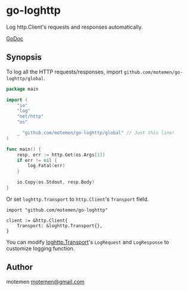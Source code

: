 go-loghttp
==========

Log http.Client's requests and responses automatically.

[GoDoc](http://godoc.org/github.com/motemen/go-loghttp)

## Synopsis

To log all the HTTP requests/responses, import `github.com/motemen/go-loghttp/global`.

```go
package main

import (
	"io"
	"log"
	"net/http"
	"os"

	_ "github.com/motemen/go-loghttp/global" // Just this line!
)

func main() {
	resp, err := http.Get(os.Args[1])
	if err != nil {
		log.Fatal(err)
	}

	io.Copy(os.Stdout, resp.Body)
}
```

Or set `loghttp.Transport` to `http.Client`'s `Transport` field.

```
import "github.com/motemen/go-loghttp"

client := &http.Client{
	Transport: &loghttp.Transport{},
}
```

You can modify [loghttp.Transport](http://godoc.org/github.com/motemen/go-loghttp#Transport)'s `LogRequest` and `LogResponse` to customize logging function.

## Author

motemen <motemen@gmail.com>
